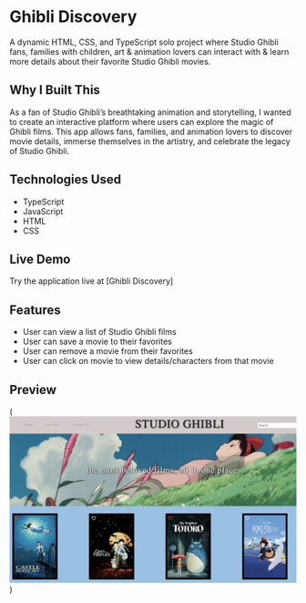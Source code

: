 # Ghibli Discovery 

A dynamic HTML, CSS, and TypeScript solo project where Studio Ghibli fans, families with children, art & animation lovers can interact with & learn more details about their favorite Studio Ghibli movies.

## Why I Built This

As a fan of Studio Ghibli’s breathtaking animation and storytelling, I wanted to create an interactive platform where users can explore the magic of Ghibli films. This app allows fans, families, and animation lovers to discover movie details, immerse themselves in the artistry, and celebrate the legacy of Studio Ghibli.


## Technologies Used

- TypeScript
- JavaScript
- HTML
- CSS

## Live Demo

Try the application live at [Ghibli Discovery]

## Features

- User can view a list of Studio Ghibli films
- User can save a movie to their favorites 
- User can remove a movie from their favorites 
- User can click on movie to view details/characters from that movie 


## Preview

(![Ghibli Discovery Preview](ghibli%20preview.png))
